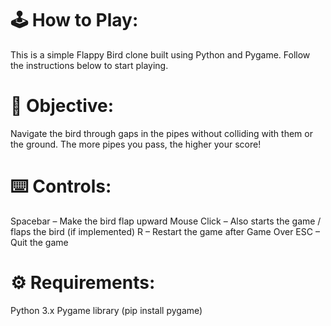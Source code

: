 # 🕹️ How to Play:

This is a simple Flappy Bird clone built using Python and Pygame. Follow the instructions below to start playing.

# 🎯 Objective:

Navigate the bird through gaps in the pipes without colliding with them or the ground. The more pipes you pass, the higher your score!

# ⌨️ Controls:

Spacebar – Make the bird flap upward
Mouse Click – Also starts the game / flaps the bird (if implemented)
R – Restart the game after Game Over
ESC – Quit the game

# ⚙️ Requirements:

Python 3.x
Pygame library (pip install pygame)

